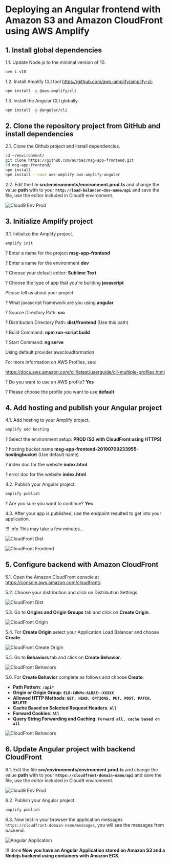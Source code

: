 # Deploying an Angular frontend with Amazon S3 and Amazon CloudFront using AWS Amplify

## 1. Install global dependencies

1.1\. Update Node.js to the minimal version of 10.

``` bash
nvm i v10
```

1.2\. Install Amplify CLI tool https://github.com/aws-amplify/amplify-cli

``` bash
npm install -g @aws-amplify/cli
```

1.3\. Install the Angular CLI globally.

``` bash
npm install -g @angular/cli
```

## 2. Clone the repository project from GitHub and install dependencies

2.1\. Clone the Github project and install dependencies.

``` bash
cd ~/environment/
git clone https://github.com/aurbac/msg-app-frontend.git
cd msg-app-frontend/
npm install
npm install --save aws-amplify aws-amplify-angular
```

2.2\. Edit the file **src/environments/environment.prod.ts** and change the value **path** with to your **`http://load-balancer-dns-name/api`** and save the file, use the editor included in Cloud9 environment.

![Cloud9 Env Prod](images3/cloud9-env-file.png)

## 3. Initialize Amplify project

3.1\. Initialize the Amplify project.

``` bash
amplify init
```

? Enter a name for the project **msg-app-frontend**

? Enter a name for the environment **dev**

? Choose your default editor: **Sublime Text**

? Choose the type of app that you're building **javascript**

Please tell us about your project

? What javascript framework are you using **angular**

? Source Directory Path:  **src**

? Distribution Directory Path: **dist/frontend** (Use this path)

? Build Command:  **npm run-script build**

? Start Command: **ng serve**

Using default provider  awscloudformation

For more information on AWS Profiles, see:

https://docs.aws.amazon.com/cli/latest/userguide/cli-multiple-profiles.html

? Do you want to use an AWS profile? **Yes**

? Please choose the profile you want to use **default**

## 4. Add hosting and publish your Angular project

4.1\. Add hosting to your Amplify project.

``` bash
amplify add hosting
```

? Select the environment setup: **PROD (S3 with CloudFront using HTTPS)**

? hosting bucket name **msg-app-frontend-20190709233955-hostingbucket** (Use default name)

? index doc for the website **index.html**

? error doc for the website **index.html**

4.2\. Publish your Angular project.

``` bash
amplify publish
```

? Are you sure you want to continue? **Yes**

4.3\. After your app is published, use the endpoint resulted to get into your application.

!!! info
    This may take a few minutes...

![CloudFront Dist](images3/cloud9-publish.png)

![CloudFront Frontend](images3/cloudfront-frontend.png)

## 5. Configure backend with Amazon CloudFront

5.1\. Open the Amazon CloudFront console at https://console.aws.amazon.com/cloudfront/.

5.2\. Choose your distribution and click on Distribution Settings.

![CloudFront Dist](images2/cloudfront-dist.png)

5.3\. Go to **Origins and Origin Groups** tab and click on **Create Origin**.

![CloudFront Origin](images2/cloudfront-origin.png)

5.4\. For **Create Origin** select your Application Load Balancer and choose **Create**.

![CloudFront Create Origin](images3/cloudfront-create-origin.png)

5.5\. Go to **Behaviors** tab and click on **Create Behavior**.

![CloudFront Behaviors](images2/cloudfront-behaviors.png)

5.6\. For **Create Behavior** complete as follows and choose **Create**:

* **Path Pattern**: **``/api*``**
* **Origin or Origin Group**: **``ELB-CdkMs-ALBAE--XXXXX``**
* **Allowed HTTP Methods**: **``GET, HEAD, OPTIONS, PUT, POST, PATCH, DELETE``**
* **Cache Based on Selected Request Headers**: **``All``**
* **Forward Cookies**: **``All``**
* **Query String Forwarding and Caching**: **``Forward all, cache based on all``**

![CloudFront Behaviors](images3/cloudfront-create-beh.png)

## 6. Update Angular project with backend CloudFront

6.1\. Edit the file **src/environments/environment.prod.ts** and change the value **path** with to your **`https://cloudfront-domain-name/api`** and save the file, use the editor included in Cloud9 environment.

![Cloud9 Env Prod](images3/cloudfront-cloud9-new.png)

6.2\. Publish your Angular project.

``` bash
amplify publish
```

6.3\. Now test in your browser the application messages `https://cloudfront-domain-name/messages`, you will see the messages from backend.

![Angular Application](images3/cloudfront-frontend-messages.png)

!!! done
    **Now you have an Angular Application stored on Amazon S3 and a Nodejs backend using containers with Amazon ECS.**